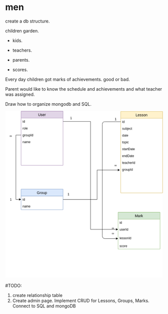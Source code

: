# men

create a db structure.

children garden.

- kids.

- teachers.

- parents.

- scores.

Every day children got marks of achievements. good or bad.

Parent would like to know the schedule and achievements and what teacher was assigned.

Draw how to organize mongodb and SQL.

![Screenshot](download.png)

#TODO:

1. create relationship table
2. Create admin page. Implement CRUD for Lessons, Groups, Marks. Connect to SQL and mongoDB
